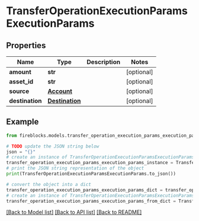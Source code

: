 # TransferOperationExecutionParamsExecutionParams


## Properties

Name | Type | Description | Notes
------------ | ------------- | ------------- | -------------
**amount** | **str** |  | [optional] 
**asset_id** | **str** |  | [optional] 
**source** | [**Account**](Account.md) |  | [optional] 
**destination** | [**Destination**](Destination.md) |  | [optional] 

## Example

```python
from fireblocks.models.transfer_operation_execution_params_execution_params import TransferOperationExecutionParamsExecutionParams

# TODO update the JSON string below
json = "{}"
# create an instance of TransferOperationExecutionParamsExecutionParams from a JSON string
transfer_operation_execution_params_execution_params_instance = TransferOperationExecutionParamsExecutionParams.from_json(json)
# print the JSON string representation of the object
print(TransferOperationExecutionParamsExecutionParams.to_json())

# convert the object into a dict
transfer_operation_execution_params_execution_params_dict = transfer_operation_execution_params_execution_params_instance.to_dict()
# create an instance of TransferOperationExecutionParamsExecutionParams from a dict
transfer_operation_execution_params_execution_params_from_dict = TransferOperationExecutionParamsExecutionParams.from_dict(transfer_operation_execution_params_execution_params_dict)
```
[[Back to Model list]](../README.md#documentation-for-models) [[Back to API list]](../README.md#documentation-for-api-endpoints) [[Back to README]](../README.md)


